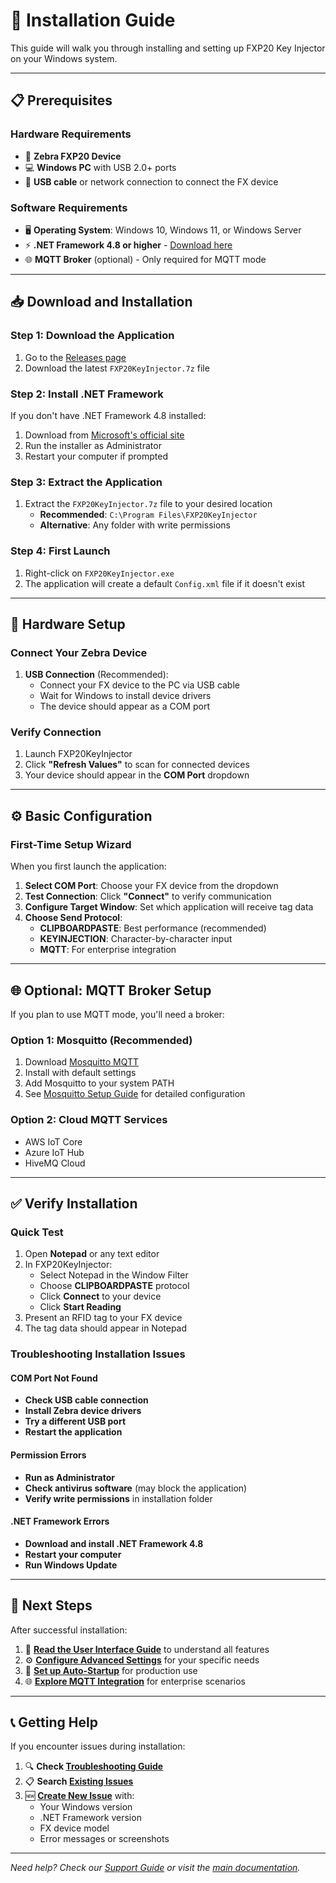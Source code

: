 # 🚀 Installation Guide

This guide will walk you through installing and setting up FXP20 Key Injector on your Windows system.

---

## 📋 Prerequisites

### Hardware Requirements
- 📱 **Zebra FXP20 Device**
- 💻 **Windows PC** with USB 2.0+ ports
- 🔌 **USB cable** or network connection to connect the FX device

### Software Requirements
- 🖥️ **Operating System**: Windows 10, Windows 11, or Windows Server
- ⚡ **.NET Framework 4.8 or higher** - [Download here](https://dotnet.microsoft.com/en-us/download/dotnet-framework/net48)
- 🌐 **MQTT Broker** (optional) - Only required for MQTT mode

---

## 📥 Download and Installation

### Step 1: Download the Application
1. Go to the [Releases page](https://github.com/ltrudu/FXP20KeyInjector_Releases/releases)
2. Download the latest `FXP20KeyInjector.7z` file

### Step 2: Install .NET Framework
If you don't have .NET Framework 4.8 installed:
1. Download from [Microsoft's official site](https://dotnet.microsoft.com/en-us/download/dotnet-framework/net48)
2. Run the installer as Administrator
3. Restart your computer if prompted

### Step 3: Extract the Application
1. Extract the `FXP20KeyInjector.7z` file to your desired location
   - **Recommended**: `C:\Program Files\FXP20KeyInjector`
   - **Alternative**: Any folder with write permissions

### Step 4: First Launch
1. Right-click on `FXP20KeyInjector.exe`
2. The application will create a default `Config.xml` file if it doesn't exist

---

## 🔌 Hardware Setup

### Connect Your Zebra Device
1. **USB Connection** (Recommended):
   - Connect your FX device to the PC via USB cable
   - Wait for Windows to install device drivers
   - The device should appear as a COM port

### Verify Connection
1. Launch FXP20KeyInjector
2. Click **"Refresh Values"** to scan for connected devices
3. Your device should appear in the **COM Port** dropdown

---

## ⚙️ Basic Configuration

### First-Time Setup Wizard
When you first launch the application:

1. **Select COM Port**: Choose your FX device from the dropdown
2. **Test Connection**: Click **"Connect"** to verify communication
3. **Configure Target Window**: Set which application will receive tag data
4. **Choose Send Protocol**:
   - **CLIPBOARDPASTE**: Best performance (recommended)
   - **KEYINJECTION**: Character-by-character input
   - **MQTT**: For enterprise integration

---

## 🌐 Optional: MQTT Broker Setup

If you plan to use MQTT mode, you'll need a broker:

### Option 1: Mosquitto (Recommended)
1. Download [Mosquitto MQTT](https://mosquitto.org/download/)
2. Install with default settings
3. Add Mosquitto to your system PATH
4. See [Mosquitto Setup Guide](Mosquitto-Setup.md) for detailed configuration

### Option 2: Cloud MQTT Services
- AWS IoT Core
- Azure IoT Hub
- HiveMQ Cloud

---

## ✅ Verify Installation

### Quick Test
1. Open **Notepad** or any text editor
2. In FXP20KeyInjector:
   - Select Notepad in the Window Filter
   - Choose **CLIPBOARDPASTE** protocol
   - Click **Connect** to your device
   - Click **Start Reading**
3. Present an RFID tag to your FX device
4. The tag data should appear in Notepad

### Troubleshooting Installation Issues

#### COM Port Not Found
- **Check USB cable connection**
- **Install Zebra device drivers**
- **Try a different USB port**
- **Restart the application**

#### Permission Errors
- **Run as Administrator**
- **Check antivirus software** (may block the application)
- **Verify write permissions** in installation folder

#### .NET Framework Errors
- **Download and install .NET Framework 4.8**
- **Restart your computer**
- **Run Windows Update**

---

## 🚀 Next Steps

After successful installation:

1. 📖 **[Read the User Interface Guide](User-Interface.md)** to understand all features
2. ⚙️ **[Configure Advanced Settings](Configuration.md)** for your specific needs
3. 🎯 **[Set up Auto-Startup](Auto-Startup.md)** for production use
4. 🌐 **[Explore MQTT Integration](MQTT.md)** for enterprise scenarios

---

## 📞 Getting Help

If you encounter issues during installation:

1. 🔍 **Check [Troubleshooting Guide](Troubleshooting.md)**
2. 📋 **Search [Existing Issues](https://github.com/ltrudu/FXP20KeyInjector_Releases/issues)**
3. 🆕 **[Create New Issue](https://github.com/ltrudu/FXP20KeyInjector_Releases/issues/new)** with:
   - Your Windows version
   - .NET Framework version
   - FX device model
   - Error messages or screenshots

---

*Need help? Check our [Support Guide](Support) or visit the [main documentation](Home).*
